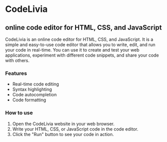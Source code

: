 # CodeLivia

## online code editor for HTML, CSS, and JavaScript

CodeLivia is an online code editor for HTML, CSS, and JavaScript. It is a simple and easy-to-use code editor that allows you to write, edit, and run your code in real-time. You can use it to create and test your web applications, experiment with different code snippets, and share your code with others.

### Features

- Real-time code editing
- Syntax highlighting
- Code autocompletion
- Code formatting

### How to use

1. Open the CodeLivia website in your web browser.
2. Write your HTML, CSS, or JavaScript code in the code editor.
3. Click the "Run" button to see your code in action.
